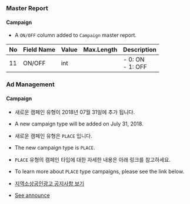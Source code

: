 ### Master Report
#### Campaign

   * A `ON/OFF`  column added to `Campaign` master report.
   
No|Field Name|Value|Max.Length|Description
--|--|--|--|--
11|ON/OFF|int|| - 0: ON<br/> - 1: OFF

### Ad Management

#### Campaign
* 새로운 캠페인 유형이 2018년 07월 31일에 추가 됩니다.
* A new campaign type will be added on July 31, 2018.

* 새로운 캠페인 유형은 `PLACE` 입니다.
* The new campaign type is `PLACE`.

* `PLACE` 유형의 캠페인 타입에 대한 자세한 내용은 아래 링크를 참고하세요.
* To learn more about `PLACE` type campaigns, please see the link below.

* [지역소상공인광고 공지사항 보기](https://saedu.naver.com/notice/view.nhn?notiSeq=3382)
* [See announce](https://saedu.naver.com/notice/view.nhn?notiSeq=3382)
